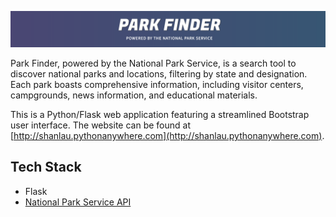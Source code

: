 ![PARK-FINDER](banner.png)

Park Finder, powered by the National Park Service, is a search tool to discover national parks and locations, filtering by state and designation. Each park boasts comprehensive information, including visitor centers, campgrounds, news information, and educational materials. 

This is a Python/Flask web application featuring a streamlined Bootstrap user interface. The website can be found at [http://shanlau.pythonanywhere.com](http://shanlau.pythonanywhere.com).

## Tech Stack
* Flask
* [National Park Service API](https://www.nps.gov/subjects/developer/api-documentation.htm)
